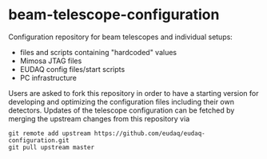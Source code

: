 # beam-telescope-configuration
Configuration repository for beam telescopes and individual setups: 

* files and scripts containing "hardcoded" values 
* Mimosa JTAG files
* EUDAQ config files/start scripts
* PC infrastructure

Users are asked to fork this repository in order to have a starting version for developing and optimizing the configuration files including their own detectors. Updates of the telescope configuration can be fetched by merging the upstream changes from this repository via

```
git remote add upstream https://github.com/eudaq/eudaq-configuration.git
git pull upstream master
```
